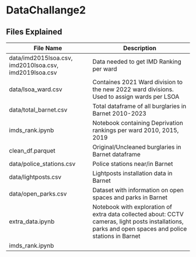 # DataChallange2
## Files Explained
| File Name                                              | Description                                                                                                                                           |
|--------------------------------------------------------|-------------------------------------------------------------------------------------------------------------------------------------------------------|
| data/imd2015lsoa.csv, imd2010lsoa.csv, imd2019lsoa.csv | Data needed to get IMD Ranking per ward                                                                                                               |
| data/lsoa_ward.csv                                     | Containes 2021 Ward division to the new 2022 ward divisions. Used to assign wards per LSOA                                                            |
| data/total_barnet.csv                                  | Total dataframe of all burglaries in Barnet 2010-2023                                                                                                 |
| imds_rank.ipynb                                        | Notebook containing Deprivation rankings per ward 2010, 2015, 2019                                                                                    |
| clean_df.parquet                                       | Original/Uncleaned burglaries in Barnet dataframe                                                                                                     |
| data/police_stations.csv                               | Police stations near/in Barnet                                                                                                                        |
| data/lightposts.csv                                    | Lightposts installation data in Barnet                                                                                                                |
| data/open_parks.csv                                    | Dataset with information on open spaces and parks in Barnet                                                                                           |
| extra_data.ipynb                                       | Notebook with exploration of extra data collected about: CCTV cameras, light posts installations, parks and open spaces and police stations in Barnet |
| imds_rank.ipynb                |                       | Notebook that contains the cleaning and exploration of the IMDs (Index of Multiple Deprivations) dataset   
